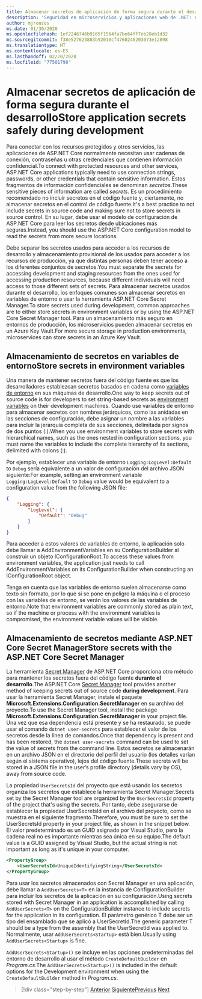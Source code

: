 ```yaml
---
title: Almacenar secretos de aplicación de forma segura durante el desarrollo
description: 'Seguridad en microservicios y aplicaciones web de .NET: no almacene sus secretos de aplicación (contraseñas, cadenas de conexión o claves de API) en el control de código fuente y aprenda las opciones que puede usar en ASP.NET Core (en particular, debe aprender a controlar los "secretos de usuario").'
author: mjrousos
ms.date: 01/30/2020
ms.openlocfilehash: 1ef2246746b9165f1564fa7be64ff7eb28eb1d32
ms.sourcegitcommit: f38e527623883b92010cf4760246203073e12898
ms.translationtype: HT
ms.contentlocale: es-ES
ms.lasthandoff: 02/20/2020
ms.locfileid: "77501798"
---
```

# <a name="store-application-secrets-safely-during-development"></a><span data-ttu-id="1fbf3-103">Almacenar secretos de aplicación de forma segura durante el desarrollo</span><span class="sxs-lookup"><span data-stu-id="1fbf3-103">Store application secrets safely during development</span></span>

<span data-ttu-id="1fbf3-104">Para conectar con los recursos protegidos y otros servicios, las aplicaciones de ASP.NET Core normalmente necesitan usar cadenas de conexión, contraseñas u otras credenciales que contienen información confidencial.</span><span class="sxs-lookup"><span data-stu-id="1fbf3-104">To connect with protected resources and other services, ASP.NET Core applications typically need to use connection strings, passwords, or other credentials that contain sensitive information.</span></span> <span data-ttu-id="1fbf3-105">Estos fragmentos de información confidenciales se denominan *secretos*.</span><span class="sxs-lookup"><span data-stu-id="1fbf3-105">These sensitive pieces of information are called *secrets*.</span></span> <span data-ttu-id="1fbf3-106">Es un procedimiento recomendado no incluir secretos en el código fuente y, ciertamente, no almacenar secretos en el control de código fuente.</span><span class="sxs-lookup"><span data-stu-id="1fbf3-106">It's a best practice to not include secrets in source code and making sure not to store secrets in source control.</span></span> <span data-ttu-id="1fbf3-107">En su lugar, debe usar el modelo de configuración de ASP.NET Core para leer los secretos desde ubicaciones más seguras.</span><span class="sxs-lookup"><span data-stu-id="1fbf3-107">Instead, you should use the ASP.NET Core configuration model to read the secrets from more secure locations.</span></span>

<span data-ttu-id="1fbf3-108">Debe separar los secretos usados para acceder a los recursos de desarrollo y almacenamiento provisional de los usados para acceder a los recursos de producción, ya que distintas personas deben tener acceso a los diferentes conjuntos de secretos.</span><span class="sxs-lookup"><span data-stu-id="1fbf3-108">You must separate the secrets for accessing development and staging resources from the ones used for accessing production resources, because different individuals will need access to those different sets of secrets.</span></span> <span data-ttu-id="1fbf3-109">Para almacenar secretos usados durante el desarrollo, los enfoques comunes son almacenar secretos en variables de entorno o usar la herramienta ASP.NET Core Secret Manager.</span><span class="sxs-lookup"><span data-stu-id="1fbf3-109">To store secrets used during development, common approaches are to either store secrets in environment variables or by using the ASP.NET Core Secret Manager tool.</span></span> <span data-ttu-id="1fbf3-110">Para un almacenamiento más seguro en entornos de producción, los microservicios pueden almacenar secretos en un Azure Key Vault.</span><span class="sxs-lookup"><span data-stu-id="1fbf3-110">For more secure storage in production environments, microservices can store secrets in an Azure Key Vault.</span></span>

## <a name="store-secrets-in-environment-variables"></a><span data-ttu-id="1fbf3-111">Almacenamiento de secretos en variables de entorno</span><span class="sxs-lookup"><span data-stu-id="1fbf3-111">Store secrets in environment variables</span></span>

<span data-ttu-id="1fbf3-112">Una manera de mantener secretos fuera del código fuente es que los desarrolladores establezcan secretos basados en cadena como [variables de entorno](/aspnet/core/security/app-secrets#environment-variables) en sus máquinas de desarrollo.</span><span class="sxs-lookup"><span data-stu-id="1fbf3-112">One way to keep secrets out of source code is for developers to set string-based secrets as [environment variables](/aspnet/core/security/app-secrets#environment-variables) on their development machines.</span></span> <span data-ttu-id="1fbf3-113">Cuando use variables de entorno para almacenar secretos con nombres jerárquicos, como las anidadas en las secciones de configuración, debe asignar un nombre a las variables para incluir la jerarquía completa de sus secciones, delimitada por signos de dos puntos (:).</span><span class="sxs-lookup"><span data-stu-id="1fbf3-113">When you use environment variables to store secrets with hierarchical names, such as the ones nested in configuration sections, you must name the variables to include the complete hierarchy of its sections, delimited with colons (:).</span></span>

<span data-ttu-id="1fbf3-114">Por ejemplo, establecer una variable de entorno `Logging:LogLevel:Default` to `Debug` sería equivalente a un valor de configuración del archivo JSON siguiente:</span><span class="sxs-lookup"><span data-stu-id="1fbf3-114">For example, setting an environment variable `Logging:LogLevel:Default` to `Debug` value would be equivalent to a configuration value from the following JSON file:</span></span>

```json
{
    "Logging": {
        "LogLevel": {
            "Default": "Debug"
        }
    }
}
```

<span data-ttu-id="1fbf3-115">Para acceder a estos valores de variables de entorno, la aplicación solo debe llamar a AddEnvironmentVariables en su ConfigurationBuilder al construir un objeto IConfigurationRoot.</span><span class="sxs-lookup"><span data-stu-id="1fbf3-115">To access these values from environment variables, the application just needs to call AddEnvironmentVariables on its ConfigurationBuilder when constructing an IConfigurationRoot object.</span></span>

<span data-ttu-id="1fbf3-116">Tenga en cuenta que las variables de entorno suelen almacenarse como texto sin formato, por lo que si se pone en peligro la máquina o el proceso con las variables de entorno, se verán los valores de las variables de entorno.</span><span class="sxs-lookup"><span data-stu-id="1fbf3-116">Note that environment variables are commonly stored as plain text, so if the machine or process with the environment variables is compromised, the environment variable values will be visible.</span></span>

## <a name="store-secrets-with-the-aspnet-core-secret-manager"></a><span data-ttu-id="1fbf3-117">Almacenamiento de secretos mediante ASP.NET Core Secret Manager</span><span class="sxs-lookup"><span data-stu-id="1fbf3-117">Store secrets with the ASP.NET Core Secret Manager</span></span>

<span data-ttu-id="1fbf3-118">La herramienta [Secret Manager](/aspnet/core/security/app-secrets#secret-manager) de ASP.NET Core proporciona otro método para mantener los secretos fuera del código fuente **durante el desarrollo**.</span><span class="sxs-lookup"><span data-stu-id="1fbf3-118">The ASP.NET Core [Secret Manager](/aspnet/core/security/app-secrets#secret-manager) tool provides another method of keeping secrets out of source code **during development**.</span></span> <span data-ttu-id="1fbf3-119">Para usar la herramienta Secret Manager, instale el paquete **Microsoft.Extensions.Configuration.SecretManager** en su archivo del proyecto.</span><span class="sxs-lookup"><span data-stu-id="1fbf3-119">To use the Secret Manager tool, install the package **Microsoft.Extensions.Configuration.SecretManager** in your project file.</span></span> <span data-ttu-id="1fbf3-120">Una vez que esa dependencia está presente y se ha restaurado, se puede usar el comando `dotnet user-secrets` para establecer el valor de los secretos desde la línea de comandos.</span><span class="sxs-lookup"><span data-stu-id="1fbf3-120">Once that dependency is present and has been restored, the `dotnet user-secrets` command can be used to set the value of secrets from the command line.</span></span> <span data-ttu-id="1fbf3-121">Estos secretos se almacenarán en un archivo JSON en el directorio del perfil del usuario (los detalles varían según el sistema operativo), lejos del código fuente.</span><span class="sxs-lookup"><span data-stu-id="1fbf3-121">These secrets will be stored in a JSON file in the user’s profile directory (details vary by OS), away from source code.</span></span>

<span data-ttu-id="1fbf3-122">La propiedad `UserSecretsId` del proyecto que está usando los secretos organiza los secretos que establece la herramienta Secret Manager.</span><span class="sxs-lookup"><span data-stu-id="1fbf3-122">Secrets set by the Secret Manager tool are organized by the `UserSecretsId` property of the project that's using the secrets.</span></span> <span data-ttu-id="1fbf3-123">Por tanto, debe asegurarse de establecer la propiedad UserSecretsId en el archivo del proyecto, como se muestra en el siguiente fragmento.</span><span class="sxs-lookup"><span data-stu-id="1fbf3-123">Therefore, you must be sure to set the UserSecretsId property in your project file, as shown in the snippet below.</span></span> <span data-ttu-id="1fbf3-124">El valor predeterminado es un GUID asignado por Visual Studio, pero la cadena real no es importante mientras sea única en su equipo.</span><span class="sxs-lookup"><span data-stu-id="1fbf3-124">The default value is a GUID assigned by Visual Studio, but the actual string is not important as long as it's unique in your computer.</span></span>

```xml
<PropertyGroup>
    <UserSecretsId>UniqueIdentifyingString</UserSecretsId>
</PropertyGroup>
```

<span data-ttu-id="1fbf3-125">Para usar los secretos almacenados con Secret Manager en una aplicación, debe llamar a `AddUserSecrets<T>` en la instancia de ConfigurationBuilder para incluir los secretos de la aplicación en su configuración.</span><span class="sxs-lookup"><span data-stu-id="1fbf3-125">Using secrets stored with Secret Manager in an application is accomplished by calling `AddUserSecrets<T>` on the ConfigurationBuilder instance to include secrets for the application in its configuration.</span></span> <span data-ttu-id="1fbf3-126">El parámetro genérico T debe ser un tipo del ensamblado que se aplicó a UserSecretId.</span><span class="sxs-lookup"><span data-stu-id="1fbf3-126">The generic parameter T should be a type from the assembly that the UserSecretId was applied to.</span></span> <span data-ttu-id="1fbf3-127">Normalmente, usar `AddUserSecrets<Startup>` está bien.</span><span class="sxs-lookup"><span data-stu-id="1fbf3-127">Usually using `AddUserSecrets<Startup>` is fine.</span></span>

<span data-ttu-id="1fbf3-128">`AddUserSecrets<Startup>()` se incluye en las opciones predeterminadas del entorno de desarrollo al usar el método `CreateDefaultBuilder` en *Program.cs*.</span><span class="sxs-lookup"><span data-stu-id="1fbf3-128">The `AddUserSecrets<Startup>()` is included in the default options for the Development environment when using the `CreateDefaultBuilder` method in *Program.cs*.</span></span>

>[!div class="step-by-step"]
><span data-ttu-id="1fbf3-129">[Anterior](authorization-net-microservices-web-applications.md)
>[Siguiente](azure-key-vault-protects-secrets.md)</span><span class="sxs-lookup"><span data-stu-id="1fbf3-129">[Previous](authorization-net-microservices-web-applications.md)
[Next](azure-key-vault-protects-secrets.md)</span></span>
